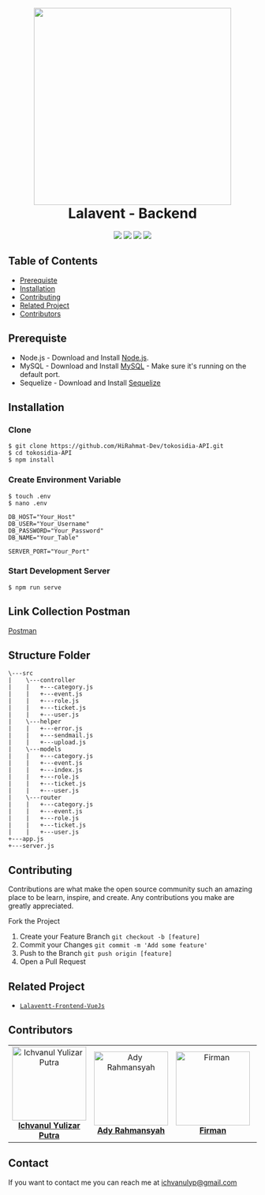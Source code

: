 <h1 align="center">
  <br>
  <img src="https://miro.medium.com/max/661/1*TkP2EwaX95ItAv_jGS7hSA.png" width="400">
  <br>
  Lalavent - Backend
  <br>
</h1>

<p align="center">
  <img src="https://img.shields.io/badge/ExpressJs-v4.17.1-yellow">
  <img src="https://img.shields.io/badge/Axios-v0.19.2-blue">
  <img src="https://img.shields.io/badge/Sequelize-v5.21.6-important">
  <img src="https://img.shields.io/badge/Nodemailer-v6.4.6-red">
</p>

## Table of Contents
- [Prerequiste](#prerequiste)
- [Installation](#installation)
- [Contributing](#contributing)
- [Related Project](#related-project)
- [Contributors](#contributors)

## Prerequiste
- Node.js - Download and Install [Node.js](https://nodejs.org/en/).
- MySQL - Download and Install [MySQL](https://www.mysql.com/downloads/) - Make sure it's running on the default port.
- Sequelize - Download and Install [Sequelize](https://sequelize.org/)

## Installation
### Clone
```
$ git clone https://github.com/HiRahmat-Dev/tokosidia-API.git
$ cd tokosidia-API
$ npm install
```

### Create Environment Variable
```
$ touch .env
$ nano .env
```

```
DB_HOST="Your_Host"
DB_USER="Your_Username"
DB_PASSWORD="Your_Password"
DB_NAME="Your_Table"

SERVER_PORT="Your_Port"

```

### Start Development Server
```
$ npm run serve
```
## Link Collection Postman
[Postman](https://www.getpostman.com/collections/bb923819853137d50b60)

## Structure Folder
```
\---src
|    \---controller
|    |   +---category.js
|    |   +---event.js
|    |   +---role.js
|    |   +---ticket.js
|    |   +---user.js
|    \---helper
|    |   +---error.js
|    |   +---sendmail.js
|    |   +---upload.js
|    \---models
|    |   +---category.js
|    |   +---event.js
|    |   +---index.js
|    |   +---role.js
|    |   +---ticket.js
|    |   +---user.js
|    \---router
|    |   +---category.js
|    |   +---event.js
|    |   +---role.js
|    |   +---ticket.js
|    |   +---user.js
+---app.js
+---server.js
```


## Contributing

Contributions are what make the open source community such an amazing place to be learn, inspire, and create. Any contributions you make are greatly appreciated.

Fork the Project
1. Create your Feature Branch  ```git checkout -b [feature]```
2. Commit your Changes ```git commit -m 'Add some feature'```
3. Push to the Branch ```git push origin [feature]```
4. Open a Pull Request

## Related Project
* [`Lalaventt-Frontend-VueJs`](https://github.com/ichvanul/lalavent.client.git)

## Contributors

<center>
  <table>
    <tr>
      <td align="center">
        <a href="https://github.com/ichvanul">
          <img width="150" src="https://avatars1.githubusercontent.com/u/62008205?s=460&u=d23a93172c5e4c40b9b033e273a3359b2742c568&v=4" alt="Ichvanul Yulizar Putra"><br/>
          <b>Ichvanul Yulizar Putra</b>
        </a>
      </td>
      <td align="center">
        <a href="https://github.com/algol007">
          <img width="150" src="https://avatars3.githubusercontent.com/u/13137672?s=460&u=b5226ccdf4cd9c9a8505215b77b2a15d134d92b5&v=4" alt="Ady Rahmansyah"><br/>
          <b>Ady Rahmansyah</b>
        </a>
      </td>
      <td align="center">
        <a href="https://github.com/fblazt">
          <img width="150" src="https://avatars3.githubusercontent.com/u/48191467?s=460&u=c06616d146930100dfb5eb5c4ab10fd00d01ac41&v=4" alt="Firman"><br/>
          <b>Firman</b>
        </a>
      </td>
      <td align="center">
        <a href="https://github.com/shoelfikar">
          <img width="150" src="https://avatars0.githubusercontent.com/u/31173796?s=460&v=4" alt="Sulfikardi"><br/>
          <b>Sulfikardi</b>
        </a>
      </td>
      <td align="center">
        <a href="https://github.com/slucter">
          <img width="150" src="https://avatars2.githubusercontent.com/u/61655908?s=460&u=1e1c0b55b30cf502f264038f39609fd6dc8636b8&v=4" alt="Muhamad Irhashdianto"><br/>
          <b>Muhamad Irhashdianto</b>
        </a>
      </td>
    </tr>
  </table>
</center>

## Contact

If you want to contact me you can reach me at <ichvanulyp@gmail.com>
